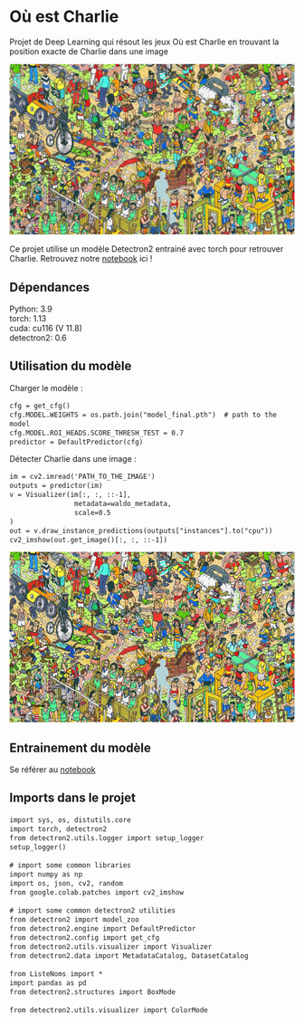 # Où est Charlie
Projet de Deep Learning qui résout les jeux Où est Charlie en trouvant la position exacte de Charlie dans une image

![alt text](https://raw.githubusercontent.com/kiim29/Ou_est_charlie/main/Charlie.jpg)

Ce projet utilise un modèle Detectron2 entrainé avec torch pour retrouver Charlie.
Retrouvez notre [notebook](https://colab.research.google.com/drive/1DR7ych_KQZmBN8uMdPDZxCob_TRR85JF?usp=sharing) ici !

## Dépendances
Python: 3.9  
torch:  1.13  
cuda:  cu116 (V 11.8)  
detectron2: 0.6  

## Utilisation du modèle  
Charger le modèle :
```
cfg = get_cfg()
cfg.MODEL.WEIGHTS = os.path.join("model_final.pth")  # path to the model
cfg.MODEL.ROI_HEADS.SCORE_THRESH_TEST = 0.7
predictor = DefaultPredictor(cfg)
```

Détecter Charlie dans une image :
```
im = cv2.imread('PATH_TO_THE_IMAGE')
outputs = predictor(im) 
v = Visualizer(im[:, :, ::-1],
                metadata=waldo_metadata, 
                scale=0.5
)
out = v.draw_instance_predictions(outputs["instances"].to("cpu"))
cv2_imshow(out.get_image()[:, :, ::-1])
```

![alt text](https://raw.githubusercontent.com/kiim29/Ou_est_charlie/main/DetectedCharlie.png)

## Entrainement du modèle  
Se référer au [notebook](https://colab.research.google.com/drive/1DR7ych_KQZmBN8uMdPDZxCob_TRR85JF?usp=sharing)  

## Imports dans le projet
```
import sys, os, distutils.core
import torch, detectron2
from detectron2.utils.logger import setup_logger
setup_logger()

# import some common libraries
import numpy as np
import os, json, cv2, random
from google.colab.patches import cv2_imshow

# import some common detectron2 utilities
from detectron2 import model_zoo
from detectron2.engine import DefaultPredictor
from detectron2.config import get_cfg
from detectron2.utils.visualizer import Visualizer
from detectron2.data import MetadataCatalog, DatasetCatalog

from ListeNoms import *
import pandas as pd
from detectron2.structures import BoxMode

from detectron2.utils.visualizer import ColorMode
```
